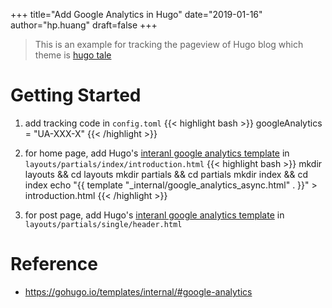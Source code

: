 +++
title="Add Google Analytics in Hugo"
date="2019-01-16"
author="hp.huang"
draft=false
+++

> This is an example for tracking the pageview of Hugo blog which theme is [hugo tale](https://themes.gohugo.io/tale-hugo/)

# Getting Started
1. add tracking code in `config.toml`
{{< highlight bash >}}
googleAnalytics = "UA-XXX-X"
{{< /highlight >}}

2. for home page, add Hugo's [interanl google analytics template](https://gohugo.io/templates/internal/#use-the-google-analytics-template) in `layouts/partials/index/introduction.html`
{{< highlight bash >}}
mkdir layouts && cd layouts
mkdir partials && cd partials
mkdir index && cd index
echo "{{ template \"_internal/google_analytics_async.html\" . }}" > introduction.html
{{< /highlight >}}

3. for post page, add Hugo's [interanl google analytics template](https://gohugo.io/templates/internal/#use-the-google-analytics-template) in `layouts/partials/single/header.html`

# Reference
- https://gohugo.io/templates/internal/#google-analytics
